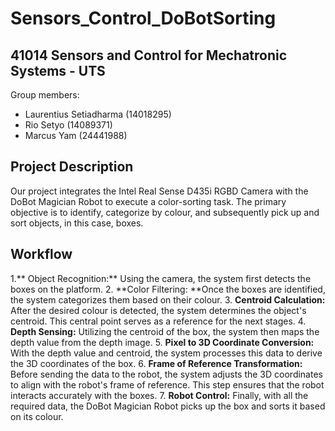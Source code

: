 # Sensors_Control_DoBotSorting
## 41014 Sensors and Control for Mechatronic Systems - UTS

Group members:
- Laurentius Setiadharma (14018295)
- Rio Setyo (14089371)
- Marcus Yam (24441988)

## Project Description
Our project integrates the Intel Real Sense D435i RGBD Camera with the DoBot Magician Robot to execute a color-sorting task. The primary objective is to identify, categorize by colour, and subsequently pick up and sort objects, in this case, boxes.

## Workflow
1.** Object Recognition:** Using the camera, the system first detects the boxes on the platform.
2. **Color Filtering: **Once the boxes are identified, the system categorizes them based on their colour.
3. **Centroid Calculation:** After the desired colour is detected, the system determines the object's centroid. This central point serves as a reference for the next stages.
4. **Depth Sensing:** Utilizing the centroid of the box, the system then maps the depth value from the depth image.
5. **Pixel to 3D Coordinate Conversion:** With the depth value and centroid, the system processes this data to derive the 3D coordinates of the box.
6. **Frame of Reference Transformation:** Before sending the data to the robot, the system adjusts the 3D coordinates to align with the robot's frame of reference. This step ensures that the robot interacts accurately with the boxes.
7. **Robot Control:** Finally, with all the required data, the DoBot Magician Robot picks up the box and sorts it based on its colour.

